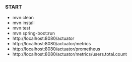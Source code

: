 ### START

- mvn clean
- mvn install
- mvn test
- mvn spring-boot:run
- http://localhost:8080/actuator
- http://localhost:8080/actuator/metrics
- http://localhost:8080/actuator/prometheus
- http://localhost:8080/actuator/metrics/users.total.count
